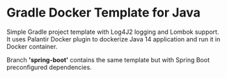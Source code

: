# Gradle Docker Template for Java 

Simple Gradle project template with Log4J2 logging and Lombok support.\
It uses Palantir Docker plugin to dockerize Java 14 application and run it in Docker container.

Branch **'spring-boot'** contains the same template but with Spring Boot preconfigured dependencies.